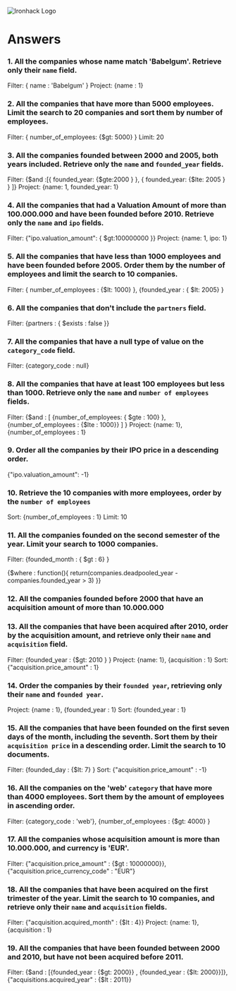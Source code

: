 ![Ironhack Logo](https://i.imgur.com/1QgrNNw.png)

# Answers

### 1. All the companies whose name match 'Babelgum'. Retrieve only their `name` field.
Filter: { name : 'Babelgum' }
Project: {name : 1}

### 2. All the companies that have more than 5000 employees. Limit the search to 20 companies and sort them by **number of employees**.
Filter: { number_of_employees: {$gt: 5000} }
Limit: 20

### 3. All the companies founded between 2000 and 2005, both years included. Retrieve only the `name` and `founded_year` fields.
Filter: {$and :[{ founded_year: {$gte:2000 } }, { founded_year: {$lte: 2005 } } ]}
Project: {name: 1, founded_year: 1} 

### 4. All the companies that had a Valuation Amount of more than 100.000.000 and have been founded before 2010. Retrieve only the `name` and `ipo` fields.

Filter: {"ipo.valuation_amount": { $gt:100000000 }} 
Project: {name: 1, ipo: 1} 


### 5. All the companies that have less than 1000 employees and have been founded before 2005. Order them by the number of employees and limit the search to 10 companies.
Filter: { number_of_employees : {$lt: 1000} }, {founded_year : { $lt: 2005} }


### 6. All the companies that don't include the `partners` field.

Filter: {partners : { $exists : false }}

### 7. All the companies that have a null type of value on the `category_code` field.
Filter: {category_code : null}


### 8. All the companies that have at least 100 employees but less than 1000. Retrieve only the `name` and `number of employees` fields.
Filter: {$and : [ {number_of_employees: { $gte : 100} }, {number_of_employees : {$lte : 1000}} ] }
Project: {name: 1}, {number_of_employees : 1}

### 9. Order all the companies by their IPO price in a descending order.

{"ipo.valuation_amount": -1}

### 10. Retrieve the 10 companies with more employees, order by the `number of employees`

Sort: {number_of_employees : 1}
Limit: 10

### 11. All the companies founded on the second semester of the year. Limit your search to 1000 companies.

Filter: {founded_month : { $gt : 6} } 

<!-- ### 12. All the companies that have been 'deadpooled' after the third year. -->
{$where  : function(){ return(companies.deadpooled_year - companies.founded_year > 3) }}

### 12. All the companies founded before 2000 that have an acquisition amount of more than 10.000.000


### 13. All the companies that have been acquired after 2010, order by the acquisition amount, and retrieve only their `name` and `acquisition` field.

Filter: {founded_year : {$gt: 2010 } }
Project: {name: 1}, {acquisition : 1}
Sort: {"acquisition.price_amount" : 1}

### 14. Order the companies by their `founded year`, retrieving only their `name` and `founded year`.

Project: {name : 1}, {founded_year : 1}
Sort: {founded_year : 1}

### 15. All the companies that have been founded on the first seven days of the month, including the seventh. Sort them by their `acquisition price` in a descending order. Limit the search to 10 documents.

Filter: {founded_day : {$lt: 7} }
Sort: {"acquisition.price_amount" : -1}

### 16. All the companies on the 'web' `category` that have more than 4000 employees. Sort them by the amount of employees in ascending order.

Filter: {category_code : 'web'}, {number_of_employees : {$gt:  4000} }

### 17. All the companies whose acquisition amount is more than 10.000.000, and currency is 'EUR'.

Filter: {"acquisition.price_amount" : {$gt : 10000000}}, {"acquisition.price_currency_code" : "EUR"}

### 18. All the companies that have been acquired on the first trimester of the year. Limit the search to 10 companies, and retrieve only their `name` and `acquisition` fields.

Filter: {"acquisition.acquired_month" : {$lt : 4}}
Project: {name: 1}, {acquisition : 1}

### 19. All the companies that have been founded between 2000 and 2010, but have not been acquired before 2011.

Filter: {$and : [{founded_year : {$gt: 2000}} , {founded_year : {$lt: 2000}}]}, {"acquisitions.acquired_year" : {$lt : 2011}}